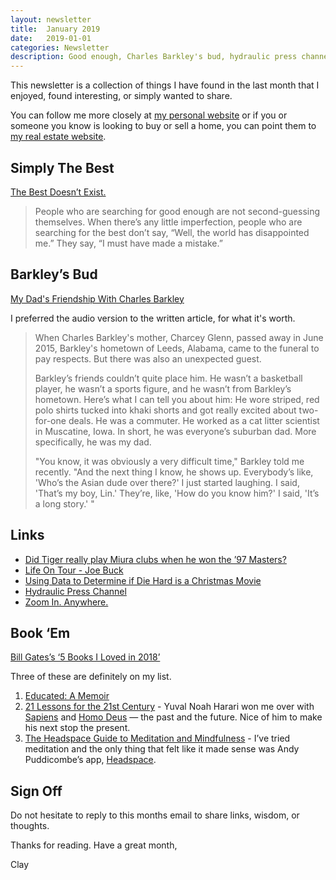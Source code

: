 ```yaml
---
layout: newsletter
title:  January 2019
date:   2019-01-01
categories: Newsletter
description: Good enough, Charles Barkley's bud, hydraulic press channel, some books
---
```


This newsletter is a collection of things I have found in the last month that I enjoyed, found interesting, or simply wanted to share.

You can follow me more closely at [my personal website](http://claycarson.net "Personal Website") or if you or someone you know is looking to buy or sell a home, you can point them to [my real estate website](http://claycarson.com "Business Website ").

## Simply The Best

[The Best Doesn’t Exist.](https://www.vox.com/the-goods/2018/12/12/18112538/best-search-choices-psychology-barry-schwartz)

> People who are searching for good enough are not second-guessing themselves. When there’s any little imperfection, people who are searching for the best don’t say, “Well, the world has disappointed me.” They say, “I must have made a mistake.”


## Barkley’s Bud

[My Dad's Friendship With Charles Barkley](https://www.wbur.org/onlyagame/2018/12/14/lin-wang-charles-barkley "My Dad's Friendship With Charles Barkley")

I preferred the audio version to the written article, for what it's worth.

> When Charles Barkley's mother, Charcey Glenn, passed away in June 2015, Barkley's hometown of Leeds, Alabama, came to the funeral to pay respects. But there was also an unexpected guest.
> 
> Barkley’s friends couldn’t quite place him. He wasn’t a basketball player, he wasn’t a sports figure, and he wasn’t from Barkley’s hometown. Here’s what I can tell you about him: He wore striped, red polo shirts tucked into khaki shorts and got really excited about two-for-one deals. He was a commuter. He worked as a cat litter scientist in Muscatine, Iowa. In short, he was everyone’s suburban dad. More specifically, he was my dad.
> 
> "You know, it was obviously a very difficult time," Barkley told me recently. "And the next thing I know, he shows up. Everybody’s like, 'Who’s the Asian dude over there?' I just started laughing. I said, 'That’s my boy, Lin.' They’re, like, 'How do you know him?' I said, 'It’s a long story.' "


## Links

- [Did Tiger really play Miura clubs when he won the ’97 Masters?](https://mobile.twitter.com/Skratch/status/1072585563276926976 "Did Tiger really play Miura clubs when he won the ’97 Masters?")
- [Life On Tour - Joe Buck](https://youtu.be/nHrfu5CP9lE "Life On Tour - Joe Buck")
- [Using Data to Determine if Die Hard is a Christmas Movie](https://stephenfollows.com/using-data-to-determine-if-die-hard-is-a-christmas-movie/?utm_source=nextdraft&utm_medium=email "Using Data to Determine if Die Hard is a Christmas Movie")
- [Hydraulic Press Channel](https://www.youtube.com/channel/UCcMDMoNu66_1Hwi5-MeiQgw/videos?view=0&sort=p&flow=grid "Hydraulic Press Channel")
- [Zoom In. Anywhere.](http://sh-meet.bigpixel.cn/?from=groupmessage&isappinstalled=0)

## Book ‘Em

[Bill Gates’s ‘5 Books I Loved in 2018’](https://www.gatesnotes.com/About-Bill-Gates/Best-Books-2018 "Bill Gates’ ‘5 Books I Loved in 2018")

Three of these are definitely on my list.

1. [Educated: A Memoir](https://www.amazon.com/Educated-Memoir-Tara-Westover-ebook/dp/B072BLVM83/ref=sr_1_1?s=books&ie=UTF8&qid=1546015540&sr=1-1&keywords=educated "Educated: A Memoir")
2. [21 Lessons for the 21st Century](https://www.amazon.com/s/ref=nb_sb_ss_i_1_31?url=search-alias%3Dstripbooks&field-keywords=21+lessons+for+the+21st+century+by+yuval+noah+harari&sprefix=21+lessons+for+the+21st+century%2Cstripbooks%2C162&crid=CBXF566BXQHX "21 Lessons for the 21st Century") - Yuval Noah Harari won me over with [Sapiens](https://www.amazon.com/Sapiens-Humankind-Yuval-Noah-Harari/dp/0062316095 "Sapiens") and [Homo Deus](https://www.amazon.com/Homo-Deus-Brief-History-Tomorrow/dp/0062464310/ref=pd_sim_14_1?_encoding=UTF8&pd_rd_i=0062464310&pd_rd_r=f1c5bce9-0abf-11e9-b54d-a3f4d08ced8f&pd_rd_w=v5lNU&pd_rd_wg=ggnay&pf_rd_p=18bb0b78-4200-49b9-ac91-f141d61a1780&pf_rd_r=N8SRQH1V5QKPXVACSCAM&psc=1&refRID=N8SRQH1V5QKPXVACSCAM "Homo Deus") — the past and the future. Nice of him to make his next stop the present.
3. [The Headspace Guide to Meditation and Mindfulness](https://www.amazon.com/Get-Some-Headspace-Mindfulness-Minutes-ebook/dp/B006ZL1KAW/ref=sr_1_1?s=books&ie=UTF8&qid=1546015593&sr=1-1&keywords=The+Headspace+Guide+to+Meditation+and+Mindfulness "The Headspace Guide to Meditation and Mindfulness") - I’ve tried meditation and the only thing that felt like it made sense was Andy Puddicombe’s app, [Headspace](http://headspace.com "Headspace").

## Sign Off

Do not hesitate to reply to this months email to share links, wisdom, or thoughts.

Thanks for reading. Have a great month,

Clay